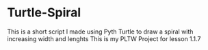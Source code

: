 # Turtle-Spiral
This is a short script I made using Pyth Turtle to draw a spiral with increasing width and lenghts
This is my PLTW Project for lesson 1.1.7
